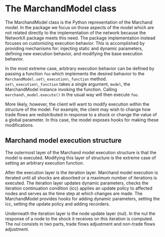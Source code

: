 # The MarchandModel class

The MarchandModel class is the Python representation of the Marchand model. In
the package we focus on those aspects of the model which are not related
directly to the implementation of the network because the NetworkX package
meets this need. The package implementation instead focuses on customizing
execution behavior. This is accomplished by providing mechanisms for: injecting
static and dynamic parameters, defining new execution behavior, and modifying
the base execution behavior.

In the most extreme case, arbitrary execution behavior can be defined by
passing a function `foo` which implements the desired behavior to the
`MarchandModel.set\_execution\_function` method.
`set\_execution\_function` takes a single argument, `model`, the MarchandModel
instance invoking the function. Calling `marchand\_model.execute()` in the
usual way will then execute `foo`.

More likely, however, the client will want to modify execution within the
structure of the model. For example, the client may wish to change how trade
flows are redistributed in response to a shock or change the value of a global
parameter. In this case, the model exposes hooks for making these
modifications.

## Marchand model execution structure

The outermost layer of the Marchand model execution structure is that the model
is executed. Modifying this layer of structure is the extreme case of setting
an arbitrary execution function.

After the execution layer is the iteration layer. Marchand model execution is
iterated until all shocks are absorbed or a maximum number of iterations is
executed. The iteration layer updates dynamic parameters, checks the
iteration continuation condition (icc) applies an update policy to affected
nodes and serves as the time step at which changes are made. The MarchandModel
provides hooks for adding dynamic parameters, setting the icc, setting the
update policy and adding recorders.

Underneath the iteration layer is the node update layer (nul). In the nul the
response of a node to the shock it receives on this iteration is computed. The
nul consists in two parts, trade flows adjustment and non-trade flows
adjustment.
